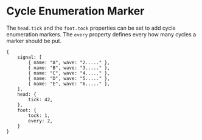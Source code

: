 # Cycle Enumeration Marker

The `head.tick` and the `foot.tock` properties can be set to add cycle
enumeration markers. The `every` property defines every how many cycles a
marker should be put.

```wavedrom[with_source]
{
    signal: [
        { name: "A", wave: "2....." },
        { name: "B", wave: "3....." },
        { name: "C", wave: "4....." },
        { name: "D", wave: "5....." },
        { name: "E", wave: "6....." },
    ],
    head: {
        tick: 42,
    },
    foot: {
        tock: 1,
        every: 2,
    }
}
```
